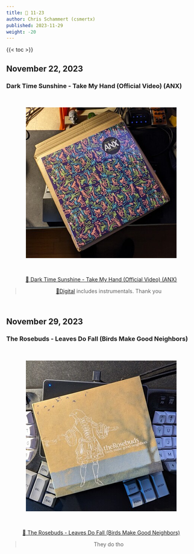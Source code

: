 ```yaml
---
title: 🎸 11-23
author: Chris Schammert (csmertx)
published: 2023-11-29
weight: -20
---
```


<!--more-->

{{< toc >}}

## November 22, 2023
### Dark Time Sunshine - Take My Hand (Official Video) (ANX)

<br />
<div style="text-align: center;">

![albumimg](/Blog/music/images/dark_time_sunshine_anx.jpg "Dark Time Sunshine - ANX - Vinyl album photo")

<br />

[🔗 Dark Time Sunshine - Take My Hand (Official Video) (ANX)](https://www.youtube.com/watch?v=0_rnDXq9XOU "YouTube | Dark Time Sunshine - Take My Hand (Official Video) (ANX)")
> [🔗Digital](https://fakefour.bandcamp.com/album/anx "Bandcamp | Dark Time Sunshine - ANX") includes instrumentals. Thank you

</div>
<br />

## November 29, 2023
### The Rosebuds - Leaves Do Fall (Birds Make Good Neighbors)

<br />
<div style="text-align: center;">

![albumimg](/Blog/music/images/the_rosebuds_birds_make_good_neighbors_digipak.jpg "The Rosebuds - Birds Make Good Neighbors - Digipak Photo")

<br />

[🔗 The Rosebuds - Leaves Do Fall (Birds Make Good Neighbors)](https://www.youtube.com/watch?v=tBIPasE_BvQ "YouTube | The Rosebuds - Leaves Do Fall (Birds Make Good Neighbors)")
> They do tho

</div>
<br />